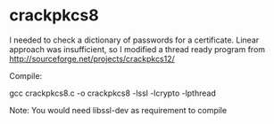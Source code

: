 # crackpkcs8

I needed to check a dictionary of passwords for a certificate. Linear approach was insufficient, so I modified a thread ready program from http://sourceforge.net/projects/crackpkcs12/

Compile:

gcc crackpkcs8.c -o crackpkcs8 -lssl -lcrypto -lpthread

Note: You would need libssl-dev as requirement to compile

